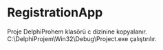 # RegistrationApp
Proje DelphiProhem klasörü c dizinine kopyalanır. 
C:\DelphiProjem\Win32\Debug\Project.exe çalıştırılır. 
